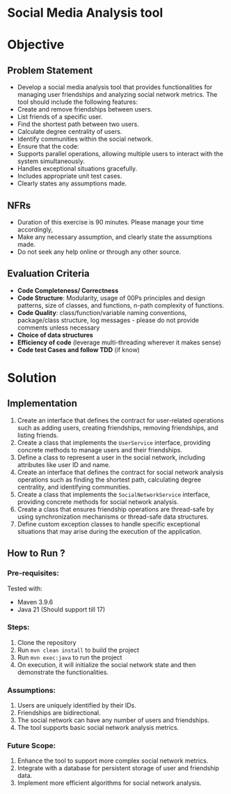 # Social Media Analysis tool
# Objective
## Problem Statement
- Develop a social media analysis tool that provides functionalities for managing user friendships and analyzing social network metrics. The tool should include the following features:
- Create and remove friendships between users.
- List friends of a specific user.
- Find the shortest path between two users.
- Calculate degree centrality of users.
- Identify communities within the social network.
- Ensure that the code:
- Supports parallel operations, allowing multiple users to interact with the system simultaneously.
- Handles exceptional situations gracefully.
- Includes appropriate unit test cases.
- Clearly states any assumptions made.
## NFRs
- Duration of this exercise is 90 minutes. Please manage your time accordingly,
- Make any necessary assumption, and clearly state the assumptions made.
- Do not seek any help online or through any other source.
## Evaluation Criteria
- **Code Completeness/ Correctness**
- **Code Structure**: Modularity, usage of 00Ps principles and design patterns, size of classes, and functions, n-path
  complexity of functions.
- **Code Quality**: class/function/variable naming conventions, package/class structure, log messages - please do not
  provide comments unless necessary
- **Choice of data structures**
- **Efficiency of code** (leverage multi-threading wherever it makes sense)
- **Code test Cases and follow TDD** (if know)
# Solution
## Implementation
1. Create an interface that defines the contract for user-related operations such as adding users, creating friendships, removing friendships, and listing friends.
2. Create a class that implements the `UserService` interface, providing concrete methods to manage users and their friendships.
3. Define a class to represent a user in the social network, including attributes like user ID and name.
4. Create an interface that defines the contract for social network analysis operations such as finding the shortest path, calculating degree centrality, and identifying communities.
5. Create a class that implements the `SocialNetworkService` interface, providing concrete methods for social network analysis.
6. Create a class that ensures friendship operations are thread-safe by using synchronization mechanisms or thread-safe data structures.
7. Define custom exception classes to handle specific exceptional situations that may arise during the execution of the application.
## How to Run ?
### Pre-requisites:
Tested with:
- Maven 3.9.6
- Java 21 (Should support till 17)
### Steps:
1. Clone the repository
2. Run `mvn clean install` to build the project
3. Run `mvn exec:java` to run the project
4. On execution, it will initialize the social network state and then demonstrate the functionalities.
### Assumptions:
1. Users are uniquely identified by their IDs.
2. Friendships are bidirectional.
3. The social network can have any number of users and friendships.
4. The tool supports basic social network analysis metrics.
### Future Scope:
1. Enhance the tool to support more complex social network metrics.
2. Integrate with a database for persistent storage of user and friendship data.
3. Implement more efficient algorithms for social network analysis.